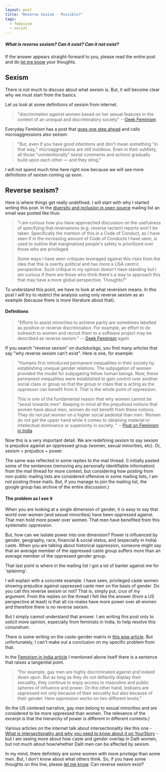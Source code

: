 ```yaml
---
layout: post
title: "Reverse Sexism - Possible?"
tags:
  - feminism
  - social
---
```


##### What is reverse sexism? Can it exist? Can it not exist? #####

If the answer appears straight-forward to you, please read the entire post and do [let me know](../about/#contact) your thoughts.

## Sexism

There is not much to discuss about what sexism is. But, it will become clear why we must start from the basics.

Let us look at some definitions of sexism from internet.

> "discrimination against women based on her sexual features in the context of an unequal and discriminatory society" --[Geek Feminism](https://geekfeminism.wikia.org/wiki/Sexism)

Everyday Feminism has a post that [goes one step ahead](https://everydayfeminism.com/2014/12/everyday-ways-you-may-be-sexist-without-knowing-it/) and calls microaggressions also sexism:

> "But, even if you have good intentions and don’t mean something “in that way,” microaggressions are still insidious. Even in their subtlety, all those “unintentionally” sexist comments and actions gradually build upon each other — and they sting."

I will not spend much time here right now because we will see more definitions of sexism coming up soon.

## Reverse sexism?

Here is where things get really undefined. I will start with why I started writing this post. In the [diversity and inclusion in open source](https://wiki.mozilla.org/Diversity_and_Inclusion_for_Communities_and_Contributors) mailing list an email was posted like thus:

> "I am curious how you have approached discussion on the usefulness of specifying that reverseisms (e.g. reverse racism) reports won't be taken. Specifically the mention of this in a Code of Conduct, as I have seen if in the increasing amount of Code of Conducts I have seen, is used to outline that marginalized people's safety is prioritized over those who are privileged.
>
> Some ways I have seen critiques leveraged against this rises from the idea that this is overtly political and has more a USA centric perspective. Such critique in my opinion doesn't have standing but I am curious if there are those who think there's a way to approach this that may have a more global perspective. Thoughts?"

To understand this point, we have to look at what reversism means. In this post I will try to restrict the analysis using only reverse sexism as an example (because there is more literature about that).

#### Definitions

> "Efforts to assist minorities to achieve parity are sometimes labelled as positive or reverse discrimination. For example, an effort to do outreach to women and recruit them to a software project may be described as reverse sexism." -- [Geek Feminism](https://geekfeminism.wikia.org/wiki/Reverse_sexism) again

If you search "reverse sexism" on duckduckgo, you find many articles that say "why reverse sexism can't exist". Here is one, for example:

> "Humans first introduced permanent inequalities in their society by establishing unequal gender relations. The subjugation of women provided the model for subjugating fellow human beings. Now, these permanent inequalities were established to gain control over another social class or group so that the group or class that is acting as the oppressor can benefit from it. That is the whole point of oppression.
>
> This is one of the fundamental reason that why women cannot be “sexist towards men”. Keeping in mind all the prejudiced notions that women have about men, women do not benefit from these notions. They do not put women on a higher social pedestal than men. Women do not get the upper hand while it comes to obtaining material or intellectual dominance or superiority in society. " --[Post on Feminism in India](https://feminisminindia.com/2018/05/10/debunking-notion-reverse-sexism/)

Now this is a very important detail. We are redefining sexism to say sexism is prejudice against an oppressed group (women, sexual minorities, etc). Or, sexism = prejudice + power.

The same was reflected in some replies to the mail thread. (I initially pasted some of the sentences (removing any personally identifiable information) from the mail thread for more context, but considering how posting from non-public mailing lists are considered offensive in some mailing lists, I am not posting those mails. But, if you manage to join the mailing list, the google group has archive of the entire discussion.)

#### The problem as I see it

When you are looking at a single dimension of gender, it is easy to say that world over women (and sexual minorities) have been oppressed against. That men hold more power over women. That men have benefited from this systematic oppression.

But, how can we isolate power into one dimension? Power is influenced by gender, geography, race, financial & social status, and (especially in India) caste. When you are talking about historical oppression, someone might say that an average member of the oppressed caste group suffers more than an average member of the oppressed gender group.

That last point is where in the mailing list I got a lot of banter against me for 'splaining'.

I will explain with a concrete example. I have seen, privileged caste women showing prejudice against oppressed caste men on the basis of gender. Do you call this reverse sexism or not? That is, simply put, crux of my argument. From the replies on the thread I felt like the answer (from a US perspective at least) is that all cis-males have more power over all women and therefore there is no reverse sexism.

But I simply cannot understand that answer. I am writing this post only to solicit more opinion, especially from feminists in India, to help resolve this conundrum.

There is some writing on the caste-gender matrix in [this epw article](https://www.epw.in/engage/article/caste-gender-matrix-and-promise-and-practice-academia). But unfortunately, I can't make out a conclusion on my specific problem from that.

In the [Feminism in India article](https://feminisminindia.com/2018/05/10/debunking-notion-reverse-sexism/) I mentioned above itself there is a sentence that raises a tangential point.

> "For example, gay men are highly discriminated against and looked down upon. But as long as they do not defiantly display their sexuality, they continue to enjoy access to masculine and public spheres of influence and power. On the other hand, lesbians are oppressed not only because of their sexuality but also because of their gender. Here oppression works on two different levels."

(In the US centered narrative, gay men belong to sexual minorities and are considered to be more oppressed than women. The relevance of the excerpt is that the hierarchy of power is different in different contexts.)

Various articles on the internet talk about intersectionality like this one - [What is intersectionality and why you need to know about it on YourStory](https://yourstory.com/2018/11/intersectionality-definition-importance-equality) - but I am seeing more about how caste and gender overlap in Dalit women, but not much about how/whether Dalit men can be affected by sexism.

In my mind, there definitely are some women with more privilege than some men. But, I don't know about what others think. So, if you have some thoughts on this line, please [let me know](../about/#contact). Can reverse sexism exist?
